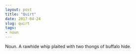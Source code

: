 ```yaml
---
layout: post
title: "Quirt"
date: 2017-04-24
slug: quirt
tags:
- noun
---
```


Noun. A rawhide whip plaited with two thongs of buffalo hide.
